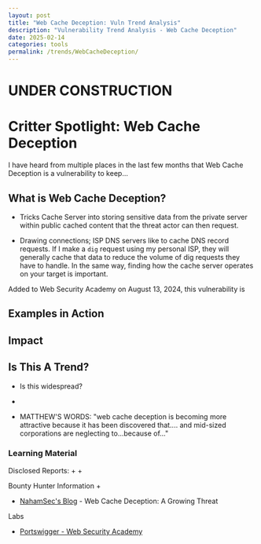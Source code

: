 ```yaml
---
layout: post
title: "Web Cache Deception: Vuln Trend Analysis"
description: "Vulnerability Trend Analysis - Web Cache Deception"
date: 2025-02-14
categories: tools
permalink: /trends/WebCacheDeception/
---
```


# UNDER CONSTRUCTION

# Critter Spotlight: Web Cache Deception

I have heard from multiple places in the last few months that Web Cache Deception is a vulnerability to keep...

## What is Web Cache Deception?

+ Tricks Cache Server into storing sensitive data from the private server within public cached content that the threat actor can then request.

+ Drawing connections; ISP DNS servers like to cache DNS record requests.  If I make a `dig` request using my personal ISP, they will generally cache that data to reduce the volume of dig requests they have to handle.  In the same way, finding how the cache server operates on your target is important. 

Added to Web Security Academy on August 13, 2024, this vulnerability is 

## Examples in Action



## Impact

## Is This A Trend?

+ Is this widespread?
+ 

+ MATTHEW'S WORDS: "web cache deception is becoming more attractive because it has been discovered that.... and mid-sized corporations are neglecting to...because of..."

### Learning Material
Disclosed Reports:
+ 
+ 

Bounty Hunter Information
+ 
+ [NahamSec's Blog](https://www.nahamsec.com/posts/high-value-web-security-vulnerabilities-to-learn-in-2025) - Web Cache Deception: A Growing Threat


Labs
+ [Portswigger - Web Security Academy](https://portswigger.net/web-security/web-cache-deception)
